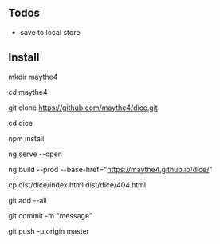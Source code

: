 ## Todos
* save to local store

## Install

mkdir maythe4

cd maythe4

git clone https://github.com/maythe4/dice.git

cd dice

npm install

ng serve --open

ng build --prod --base-href="https://maythe4.github.io/dice/"

cp dist/dice/index.html dist/dice/404.html

git add --all

git commit -m "message"

git push -u origin master
